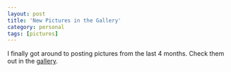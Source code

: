 ```yaml
---
layout: post
title: 'New Pictures in the Gallery'
category: personal
tags: [pictures]
---
```


I finally got around to posting pictures from the last 4 months.  Check them out in the <a href="http://www.thecave.com/gallery.aspx">gallery</a>.
